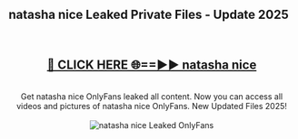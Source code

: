 <h2>natasha nice Leaked Private Files - Update 2025</h2>
<br>
<div align="center">
<h2><a href="https://cliphot.my.id/natasha_nice" rel="nofollow">🔴 CLICK HERE 🌐==►► natasha nice</a></h2>
<br>
Get natasha nice OnlyFans leaked all content. Now you can access all videos and pictures of natasha nice OnlyFans. New Updated Files 2025!
<br>
<br>
<a href="https://cliphot.my.id/natasha_nice" rel="nofollow" data-target="animated-image.originalLink"><img src="https://i.ibb.co.com/WyWwxjT/player-gif2.gif" alt="natasha nice Leaked OnlyFans" style="max-width: 100%; display: inline-block;" data-target="animated-image.originalImage"></a>
</div>
<br>